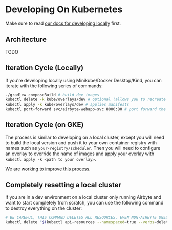 # Developing On Kubernetes

Make sure to read [our docs for developing locally](./developing-locally.md) first.

## Architecture

TODO

## Iteration Cycle (Locally)

If you're developing locally using Minikube/Docker Desktop/Kind, you can iterate with the following series of commands:
```bash
./gradlew composeBuild # build dev images
kubectl delete -k kube/overlays/dev # optional (allows you to recreate resources from scratch)
kubectl apply -k kube/overlays/dev # applies manifests
kubectl port-forward svc/airbyte-webapp-svc 8000:80 # port forward the api/ui
```

## Iteration Cycle \(on GKE\)

The process is similar to developing on a local cluster, except you will need to build the local version and push it to your own container
registry with names such as `your-registry/scheduler`. Then you will need to configure an overlay to override the name of images and apply
your overlay with `kubectl apply -k <path to your overlay>`.

We are [working to improve this process](https://github.com/airbytehq/airbyte/issues/4225).

## Completely resetting a local cluster

If you are in a dev environment on a local cluster only running Airbyte and want to start completely from scratch, you can use the following command
to destroy everything on the cluster:

```bash
# BE CAREFUL, THIS COMMAND DELETES ALL RESOURCES, EVEN NON-AIRBYTE ONES!
kubectl delete "$(kubectl api-resources --namespaced=true --verbs=delete -o name | tr "\n" "," | sed -e 's/,$//')" --all
```

